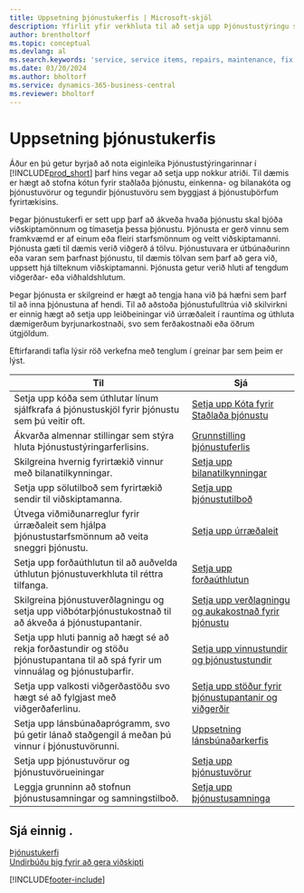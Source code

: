```yaml
---
title: Uppsetning þjónustukerfis | Microsoft-skjöl
description: Yfirlit yfir verkhluta til að setja upp Þjónustustýringu sem hentar því hvernig fyrirtæki þitt stýrir þjónustunni.
author: brentholtorf
ms.topic: conceptual
ms.devlang: al
ms.search.keywords: 'service, service items, repairs, maintenance, fix'
ms.date: 03/20/2024
ms.author: bholtorf
ms.service: dynamics-365-business-central
ms.reviewer: bholtorf
---
```


# Uppsetning þjónustukerfis
Áður en þú getur byrjað að nota eiginleika Þjónustustýringarinnar í [!INCLUDE[prod_short](includes/prod_short.md)] þarf hins vegar að setja upp nokkur atriði. Til dæmis er hægt að stofna kótun fyrir staðlaða þjónustu, einkenna- og bilanakóta og þjónustuvörur og tegundir þjónustuvöru sem byggjast á þjónustuþörfum fyrirtækisins.  

Þegar þjónustukerfi er sett upp þarf að ákveða hvaða þjónustu skal bjóða viðskiptamönnum og tímasetja þessa þjónustu. Þjónusta er gerð vinnu sem framkvæmd er af einum eða fleiri starfsmönnum og veitt viðskiptamanni. Þjónusta gæti til dæmis verið viðgerð á tölvu. Þjónustuvara er útbúnaðurinn eða varan sem þarfnast þjónustu, til dæmis tölvan sem þarf að gera við, uppsett hjá tilteknum viðskiptamanni. Þjónusta getur verið hluti af tengdum viðgerðar- eða viðhaldshlutum.  
  
Þegar þjónusta er skilgreind er hægt að tengja hana við þá hæfni sem þarf til að inna þjónustuna af hendi. Til að aðstoða þjónustufulltrúa við skilvirkni er einnig hægt að setja upp leiðbeiningar við úrræðaleit í rauntíma og úthluta dæmigerðum byrjunarkostnaði, svo sem ferðakostnaði eða öðrum útgjöldum.  

Eftirfarandi tafla lýsir röð verkefna með tenglum í greinar þar sem þeim er lýst.  
  
| Til | Sjá |
| --- | --- |
| Setja upp kóða sem úthlutar línum sjálfkrafa á þjónustuskjöl fyrir þjónustu sem þú veitir oft. |[Setja upp Kóta fyrir Staðlaða þjónustu](service-how-setup-service-coding.md)|
| Ákvarða almennar stillingar sem stýra hluta Þjónustustýringarferlisins.|[Grunnstilling þjónustuferlis](service-setup-service-processes.md)|
| Skilgreina hvernig fyrirtækið vinnur með bilanatilkynningar. |[Setja upp bilanatilkynningar](service-how-setup-fault-reporting.md) |
| Setja upp sölutilboð sem fyrirtækið sendir til viðskiptamanna.|[Setja upp þjónustutilboð](service-how-setup-service-offerings.md)|
| Útvega viðmiðunarreglur fyrir úrræðaleit sem hjálpa þjónustustarfsmönnum að veita sneggri þjónustu. |[Setja upp úrræðaleit](service-how-setup-troubleshooting.md) |
| Setja upp forðaúthlutun til að auðvelda úthlutun þjónustuverkhluta til réttra tilfanga. |[Setja upp forðaúthlutun](service-how-setup-resource-allocation.md) |
| Skilgreina þjónustuverðlagningu og setja upp viðbótarþjónustukostnað til að ákveða á þjónustupantanir. |[Setja upp verðlagningu og aukakostnað fyrir þjónustu](service-how-setup-service-costs-pricing.md)|
| Setja upp hluti þannig að hægt sé að rekja forðastundir og stöðu þjónustupantana til að spá fyrir um vinnuálag og þjónustuþarfir.|[Setja upp vinnustundir og þjónustustundir](service-how-setup-work-service-hours.md)|
| Setja upp valkosti viðgerðastöðu svo hægt sé að fylgjast með viðgerðaferlinu. | [Setja upp stöður fyrir þjónustupantanir og viðgerðir](service-order-repair-status.md)|
| Setja upp lánsbúnaðaprógramm, svo þú getir lánað staðgengil á meðan þú vinnur í þjónustuvörunni. |[Uppsetning lánsbúnaðarkerfis](service-how-setup-loaner-program.md) |
| Setja upp þjónustuvörur og þjónustuvörueiningar |[Setja upp þjónustuvörur](service-how-setup-service-items.md) |
| Leggja grunninn að stofnun þjónustusamningar og samningstilboð. |[Setja upp þjónustusamninga](service-how-setup-service-contracts.md) |

## Sjá einnig .
[Þjónustukerfi](service-service.md)  
[Undirbúðu þig fyrir að gera viðskipti](ui-get-ready-business.md)  


[!INCLUDE[footer-include](includes/footer-banner.md)]